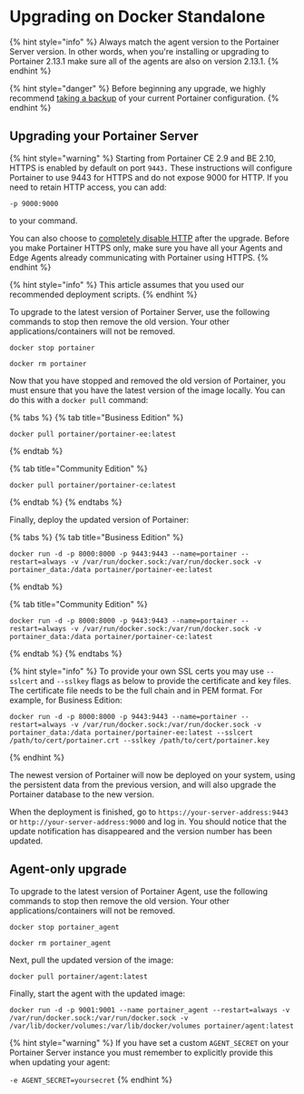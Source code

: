 # Upgrading on Docker Standalone

{% hint style="info" %}
Always match the agent version to the Portainer Server version. In other words, when you're installing or upgrading to Portainer 2.13.1 make sure all of the agents are also on version 2.13.1.
{% endhint %}

{% hint style="danger" %}
Before beginning any upgrade, we highly recommend [taking a backup](../../admin/settings/#backup-portainer) of your current Portainer configuration.
{% endhint %}

## Upgrading your Portainer Server

{% hint style="warning" %}
Starting from Portainer CE 2.9 and BE 2.10, HTTPS is enabled by default on port `9443.` These instructions will configure Portainer to use 9443 for HTTPS and do not expose 9000 for HTTP. If you need to retain HTTP access, you can add:

`-p 9000:9000`

to your command.&#x20;

You can also choose to [completely disable HTTP](../../admin/settings/#force-https-only) after the upgrade. Before you make Portainer HTTPS only, make sure you have all your Agents and Edge Agents already communicating with Portainer using HTTPS.&#x20;
{% endhint %}

{% hint style="info" %}
This article assumes that you used our recommended deployment scripts.
{% endhint %}

To upgrade to the latest version of Portainer Server, use the following commands to stop then remove the old version. Your other applications/containers will not be removed.

```
docker stop portainer
```

```
docker rm portainer
```

Now that you have stopped and removed the old version of Portainer, you must ensure that you have the latest version of the image locally. You can do this with a `docker pull` command:

{% tabs %}
{% tab title="Business Edition" %}
```
docker pull portainer/portainer-ee:latest
```
{% endtab %}

{% tab title="Community Edition" %}
```
docker pull portainer/portainer-ce:latest
```
{% endtab %}
{% endtabs %}

Finally, deploy the updated version of Portainer:

{% tabs %}
{% tab title="Business Edition" %}
```
docker run -d -p 8000:8000 -p 9443:9443 --name=portainer --restart=always -v /var/run/docker.sock:/var/run/docker.sock -v portainer_data:/data portainer/portainer-ee:latest
```
{% endtab %}

{% tab title="Community Edition" %}
```
docker run -d -p 8000:8000 -p 9443:9443 --name=portainer --restart=always -v /var/run/docker.sock:/var/run/docker.sock -v portainer_data:/data portainer/portainer-ce:latest
```
{% endtab %}
{% endtabs %}

{% hint style="info" %}
To provide your own SSL certs you may use `--sslcert` and `--sslkey` flags as below to provide the certificate and key files. The certificate file needs to be the full chain and in PEM format. For example, for Business Edition:

```
docker run -d -p 8000:8000 -p 9443:9443 --name=portainer --restart=always -v /var/run/docker.sock:/var/run/docker.sock -v portainer_data:/data portainer/portainer-ee:latest --sslcert /path/to/cert/portainer.crt --sslkey /path/to/cert/portainer.key
```
{% endhint %}

The newest version of Portainer will now be deployed on your system, using the persistent data from the previous version, and will also upgrade the Portainer database to the new version.

When the deployment is finished, go to `https://your-server-address:9443` or `http://your-server-address:9000` and log in. You should notice that the update notification has disappeared and the version number has been updated.

## Agent-only upgrade

To upgrade to the latest version of Portainer Agent, use the following commands to stop then remove the old version. Your other applications/containers will not be removed.

```
docker stop portainer_agent
```

```
docker rm portainer_agent
```

Next, pull the updated version of the image:

```
docker pull portainer/agent:latest
```

Finally, start the agent with the updated image:

```
docker run -d -p 9001:9001 --name portainer_agent --restart=always -v /var/run/docker.sock:/var/run/docker.sock -v /var/lib/docker/volumes:/var/lib/docker/volumes portainer/agent:latest
```

{% hint style="warning" %}
If you have set a custom `AGENT_SECRET` on your Portainer Server instance you must remember to explicitly provide this when updating your agent:

`-e AGENT_SECRET=yoursecret`
{% endhint %}
